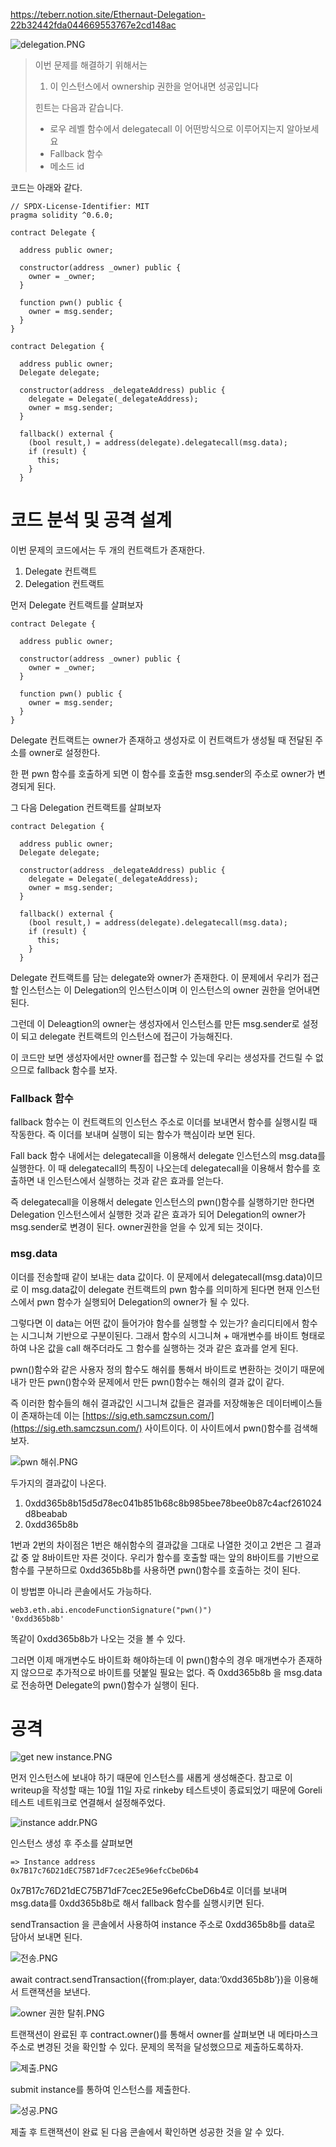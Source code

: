 https://teberr.notion.site/Ethernaut-Delegation-22b32442fda044669553767e2cd148ac

![delegation.PNG](https://s3-us-west-2.amazonaws.com/secure.notion-static.com/1e41bcee-4cd5-4b7f-bdc0-08ab83bd796f/delegation.png)

> 
> 
> 
> 이번 문제를 해결하기 위해서는 
> 
> 1. 이 인스턴스에서 ownership 권한을 얻어내면 성공입니다
> 
> 힌트는 다음과 같습니다.
> 
> - 로우 레벨 함수에서 delegatecall 이 어떤방식으로 이루어지는지 알아보세요
> - Fallback 함수
> - 메소드 id

코드는 아래와 같다.

```solidity
// SPDX-License-Identifier: MIT
pragma solidity ^0.6.0;

contract Delegate {

  address public owner;

  constructor(address _owner) public {
    owner = _owner;
  }

  function pwn() public {
    owner = msg.sender;
  }
}

contract Delegation {

  address public owner;
  Delegate delegate;

  constructor(address _delegateAddress) public {
    delegate = Delegate(_delegateAddress);
    owner = msg.sender;
  }

  fallback() external {
    (bool result,) = address(delegate).delegatecall(msg.data);
    if (result) {
      this;
    }
  }
```

# 코드 분석 및 공격 설계

이번 문제의 코드에서는 두 개의 컨트랙트가 존재한다.

1. Delegate 컨트랙트
2. Delegation 컨트랙트

먼저 Delegate 컨트랙트를 살펴보자

```solidity
contract Delegate {

  address public owner;

  constructor(address _owner) public {
    owner = _owner;
  }

  function pwn() public {
    owner = msg.sender;
  }
}

```

Delegate 컨트랙트는 owner가 존재하고 생성자로 이 컨트랙트가 생성될 때 전달된 주소를 owner로 설정한다.

한 편 pwn 함수를 호출하게 되면 이 함수를 호출한 msg.sender의 주소로 owner가 변경되게 된다.

그 다음 Delegation 컨트랙트를 살펴보자

```solidity
contract Delegation {

  address public owner;
  Delegate delegate;

  constructor(address _delegateAddress) public {
    delegate = Delegate(_delegateAddress);
    owner = msg.sender;
  }

  fallback() external {
    (bool result,) = address(delegate).delegatecall(msg.data);
    if (result) {
      this;
    }
  }
```

Delegate 컨트랙트를 담는 delegate와 owner가 존재한다. 이 문제에서 우리가 접근할 인스턴스는 이 Delegation의 인스턴스이며 이 인스턴스의 owner 권한을 얻어내면 된다.

그런데 이 Deleagtion의 owner는 생성자에서 인스턴스를 만든 msg.sender로 설정이 되고 delegate 컨트랙트의 인스턴스에 접근이 가능해진다.

이 코드만 보면 생성자에서만 owner를 접근할 수 있는데 우리는 생성자를 건드릴 수 없으므로 fallback 함수를 보자.

 

### Fallback 함수

fallback 함수는 이 컨트랙트의 인스턴스 주소로 이더를 보내면서 함수를 실행시킬 때 작동한다. 즉 이더를 보내며 실행이 되는 함수가 핵심이라 보면 된다.

Fall back 함수 내에서는 delegatecall을 이용해서 delegate 인스턴스의 msg.data를 실행한다. 이 때 delegatecall의 특징이 나오는데 delegatecall을 이용해서 함수를 호출하면 내 인스턴스에서 실행하는 것과 같은 효과를 얻는다. 

즉 delegatecall을 이용해서 delegate 인스턴스의 pwn()함수를 실행하기만 한다면 Delegation 인스턴스에서 실행한 것과 같은 효과가 되어 Delegation의 owner가 msg.sender로 변경이 된다. owner권한을 얻을 수 있게 되는 것이다.

### msg.data

이더를 전송할때 같이 보내는 data 값이다. 이 문제에서 delegatecall(msg.data)이므로 이 msg.data값이 delegate 컨트랙트의 pwn 함수를 의미하게 된다면 현재 인스턴스에서 pwn 함수가 실행되어 Delegation의 owner가 될 수 있다.

그렇다면 이 data는 어떤 값이 들어가야 함수를 실행할 수 있는가? 솔리디티에서 함수는 시그니쳐 기반으로 구분이된다. 그래서 함수의 시그니쳐 + 매개변수를 바이트 형태로 하여 나온 값을 call 해주더라도 그 함수를 실행하는 것과 같은 효과를 얻게 된다.

pwn()함수와 같은 사용자 정의 함수도 해쉬를 통해서 바이트로 변환하는 것이기 때문에 내가 만든 pwn()함수와 문제에서 만든 pwn()함수는 해쉬의 결과 값이 같다. 

즉 이러한 함수들의 해쉬 결과값인 시그니쳐 값들은 결과를 저장해놓은 데이터베이스들이 존재하는데 이는 [https://sig.eth.samczsun.com/](https://sig.eth.samczsun.com/) 사이트이다. 이 사이트에서 pwn()함수를 검색해보자.

![pwn 해쉬.PNG](https://s3-us-west-2.amazonaws.com/secure.notion-static.com/f05c1146-9094-439f-8873-ec452ba2cd78/pwn_%ED%95%B4%EC%89%AC.png)

두가지의 결과값이 나온다.

1. 0xdd365b8b15d5d78ec041b851b68c8b985bee78bee0b87c4acf261024d8beabab
2. 0xdd365b8b

1번과 2번의 차이점은 1번은 해쉬함수의 결과값을 그대로 나열한 것이고 2번은 그 결과 값 중 앞 8바이트만 자른 것이다. 우리가 함수를 호출할 때는 앞의 8바이트를 기반으로 함수를 구분하므로 0xdd365b8b를 사용하면 pwn()함수를 호출하는 것이 된다.

이 방법뿐 아니라 콘솔에서도 가능하다.

```solidity
web3.eth.abi.encodeFunctionSignature("pwn()")
'0xdd365b8b'
```

똑같이 0xdd365b8b가 나오는 것을 볼 수 있다.

그러면 이제 매개변수도 바이트화 해야하는데 이 pwn()함수의 경우 매개변수가 존재하지 않으므로 추가적으로 바이트를 덧붙일 필요는 없다. 즉 0xdd365b8b 을 msg.data로 전송하면 Delegate의 pwn()함수가 실행이 된다.

# 공격

![get new instance.PNG](https://s3-us-west-2.amazonaws.com/secure.notion-static.com/02456f73-90ce-4f4f-b03f-b63c7e1638d6/get_new_instance.png)

먼저 인스턴스에 보내야 하기 때문에 인스턴스를 새롭게 생성해준다. 참고로 이 writeup을 작성할 때는 10월 11일 자로 rinkeby 테스트넷이 종료되었기 때문에 Goreli 테스트 네트워크로 연결해서 설정해주었다.

![instance addr.PNG](https://s3-us-west-2.amazonaws.com/secure.notion-static.com/0224a99d-2bdf-4736-92cd-b69644b43029/instance_addr.png)

인스턴스 생성 후 주소를 살펴보면 

```solidity
=> Instance address
0x7B17c76D21dEC75B71dF7cec2E5e96efcCbeD6b4
```

0x7B17c76D21dEC75B71dF7cec2E5e96efcCbeD6b4로 이더를 보내며 msg.data를 0xdd365b8b로 해서 fallback 함수를 실행시키면 된다.

sendTransaction 을 콘솔에서 사용하여 instance 주소로 0xdd365b8b를 data로 담아서 보내면 된다.

![전송.PNG](https://s3-us-west-2.amazonaws.com/secure.notion-static.com/c05a517b-492a-4f94-abc4-199032d510e4/%EC%A0%84%EC%86%A1.png)

await contract.sendTransaction({from:player, data:’0xdd365b8b’})을 이용해서 트랜잭션을 보낸다.

![owner 권한 탈취.PNG](https://s3-us-west-2.amazonaws.com/secure.notion-static.com/2ab5ede3-3a74-4a9f-ba60-109a09aebf09/owner_%EA%B6%8C%ED%95%9C_%ED%83%88%EC%B7%A8.png)

트랜잭션이 완료된 후 contract.owner()를 통해서 owner를 살펴보면 내 메타마스크 주소로 변경된 것을 확인할 수 있다. 문제의 목적을 달성했으므로 제출하도록하자.

![제출.PNG](https://s3-us-west-2.amazonaws.com/secure.notion-static.com/3d3f3b82-6aab-4834-beba-7d134c5fad9a/%EC%A0%9C%EC%B6%9C.png)

submit instance를 통하여 인스턴스를 제출한다.

![성공.PNG](https://s3-us-west-2.amazonaws.com/secure.notion-static.com/ffdbddcc-353e-4539-87b8-23f4c54fd888/%EC%84%B1%EA%B3%B5.png)

제출 후 트랜잭션이 완료 된 다음 콘솔에서 확인하면 성공한 것을 알 수 있다.
